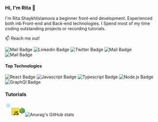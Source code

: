  ### Hi, I'm Rita 👋

I'm Rita Shaykhlislamova a beginner front-end development. Experienced both inb Front-end and Back-end technologies. I Spend most of my time coding outstanding projects or recording tutorials.

:mailbox: Reach me out!

![Mail Badge](https://img.shields.io/badge/youtube-%23FF0000?style=flat&logo=youtube&color=%23FF0000&link=https%3A%2F%2Fyoutube%40RitaShaykhlislamova)
![Linkedin Badge](https://img.shields.io/badge/linkedin-%230A66C2?style=flat&logo=linkedin&color=%230A66C2&link=https%3A%2F%2Flinkedin%40RitaShaykhlislamova)
![Twitter Badge](https://img.shields.io/badge/twitter-%231D9BF0?style=flat&logo=twitter&color=%231D9BF0&link=https%3A%2F%2Ftwitter%40RitaShaykhlislamova)
![Mail Badge](https://img.shields.io/badge/instagram-%23E4405F?style=flat&logo=instagram&color=%23E4405F&link=https%3A%2F%2Finstagram%40RitaShaykhlislamova)
![Mail Badge](https://img.shields.io/badge/gmail-%23EA4335?style=flat&logo=gmail&color=%23EA4335&link=https%3A%2F%2Fgmail.com%40RitaShaykhlislamova)

#### Top Technologies

![React Badge](https://img.shields.io/badge/react-%2361DAFB?style=flat&logo=react&color=react&link=https%3A%2F%2Freact%40RitaShaykhlislamova)
![Javascript Badge](https://img.shields.io/badge/javascript-%23F7DF1E?style=flat&logo=javascript&color=javascript&link=https%3A%2F%2FJavascript%40RitaShaykhlislamova)
![Typescript Badge](https://img.shields.io/badge/typescript-%233178C6?style=flat&logo=typescript&color=%233178C6&link=https%3A%2F%2FTypescript%40RitaShaykhlislamova)
![Node.js Badge](https://img.shields.io/badge/node.js-%23339933?style=flat&logo=node.js&color=%23339933&link=https%3A%2F%2FNode.js%40RitaShaykhlislamova)
![GraphQl Badge](https://img.shields.io/badge/GraphQl-%23E10098?style=flat&logo=GraphQl&color=%23E10098&link=https%3A%2F%2FGraphQl%40RitaShaykhlislamova)

### Tutorials

<img align="left" height="20" 
 src="https://raw.githubusercontent.com/github/explore/80688e429a7d4ef2fca1e82350fe8e3517d3494d/topics/react/react.png" />  
<img align="left" alt="JavaScript" width="26px" 
 src="https://raw.githubusercontent.com/github/explore/80688e429a7d4ef2fca1e82350fe8e3517d3494d/topics/javascript/javascript.png" />
<img align="left" height="20" 
 src="https://raw.githubusercontent.com/github/explore/80688e429a7d4ef2fca1e82350fe8e3517d3494d/topics/nodejs/nodejs.png">




![Anurag's GitHub stats](https://github-readme-stats.vercel.app/api?username=anuraghazra&show_icons=true&theme=transparent)







